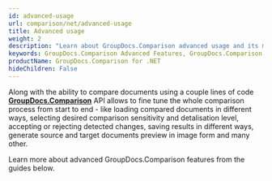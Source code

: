 ```yaml
---
id: advanced-usage
url: comparison/net/advanced-usage
title: Advanced usage
weight: 2
description: "Learn about GroupDocs.Comparison advanced usage and its multiple powerful features like document comparison customisation, loading documents from different sources etc."
keywords: GroupDocs.Comparison Advanced Features, GroupDocs.Comparison Customization, GroupDocs.Comparison Advanced Features C#
productName: GroupDocs.Comparison for .NET
hideChildren: False
---
```

Along with the ability to compare documents using a couple lines of code **[GroupDocs.Comparison](https://products.groupdocs.com/comparison/net)** API allows to fine tune the whole comparison process from start to end - like loading compared documents in different ways, selecting desired comparison sensitivity and detalisation level, accepting or rejecting detected changes, saving results in different ways, generate source and target documents preview in image form and many other. 

Learn more about advanced GroupDocs.Comparison features from the guides below.
